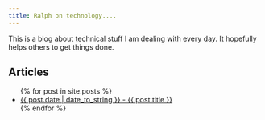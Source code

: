 ```yaml
---
title: Ralph on technology....
---
```


This is a blog about technical stuff I am dealing with every day. 
It hopefully helps others to get things done.

## Articles
<ul>
  {% for post in site.posts %}
    <li>
      <a href="{{ post.url }}">{{ post.date | date_to_string  }} - {{ post.title }}</a>      
    </li>
  {% endfor %}
</ul>
